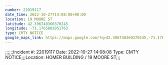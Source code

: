 ```yaml
---
number: 22019117
date_time: 2022-10-27T14:08:08+00:00
location: 19 MOORE ST
latitude: 42.396740360370245
longitude: -71.1765802051763
type: CMTY NOTICE
google_maps_link: https://maps.google.com/?q=42.396740360370245,-71.1765802051763
---
```


;;;;;;Incident #: 22019117  Date: 2022-10-27 14:08:08   Type: CMTY NOTICE;;;Location: HOMER BUILDING / 19 MOORE ST;;;
